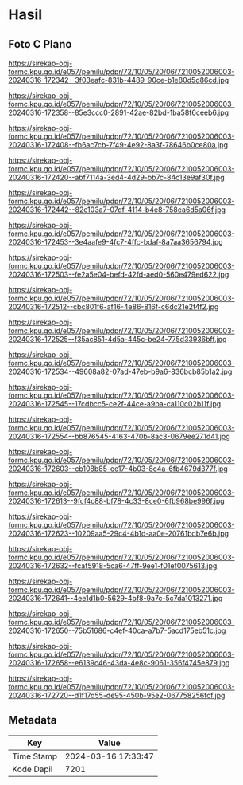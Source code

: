 # Hasil

## Foto C Plano

https://sirekap-obj-formc.kpu.go.id/e057/pemilu/pdpr/72/10/05/20/06/7210052006003-20240316-172342--3f03eafc-831b-4489-90ce-b1e80d5d86cd.jpg

https://sirekap-obj-formc.kpu.go.id/e057/pemilu/pdpr/72/10/05/20/06/7210052006003-20240316-172358--85e3ccc0-2891-42ae-82bd-1ba58f6ceeb6.jpg

https://sirekap-obj-formc.kpu.go.id/e057/pemilu/pdpr/72/10/05/20/06/7210052006003-20240316-172408--fb6ac7cb-7f49-4e92-8a3f-78646b0ce80a.jpg

https://sirekap-obj-formc.kpu.go.id/e057/pemilu/pdpr/72/10/05/20/06/7210052006003-20240316-172420--abf7114a-3ed4-4d29-bb7c-84c13e9af30f.jpg

https://sirekap-obj-formc.kpu.go.id/e057/pemilu/pdpr/72/10/05/20/06/7210052006003-20240316-172442--82e103a7-07df-4114-b4e8-758ea6d5a06f.jpg

https://sirekap-obj-formc.kpu.go.id/e057/pemilu/pdpr/72/10/05/20/06/7210052006003-20240316-172453--3e4aafe9-4fc7-4ffc-bdaf-8a7aa3656794.jpg

https://sirekap-obj-formc.kpu.go.id/e057/pemilu/pdpr/72/10/05/20/06/7210052006003-20240316-172503--fe2a5e04-befd-42fd-aed0-560e479ed622.jpg

https://sirekap-obj-formc.kpu.go.id/e057/pemilu/pdpr/72/10/05/20/06/7210052006003-20240316-172512--cbc801f6-af16-4e86-816f-c6dc21e2f4f2.jpg

https://sirekap-obj-formc.kpu.go.id/e057/pemilu/pdpr/72/10/05/20/06/7210052006003-20240316-172525--f35ac851-4d5a-445c-be24-775d33936bff.jpg

https://sirekap-obj-formc.kpu.go.id/e057/pemilu/pdpr/72/10/05/20/06/7210052006003-20240316-172534--49608a82-07ad-47eb-b9a6-836bcb85b1a2.jpg

https://sirekap-obj-formc.kpu.go.id/e057/pemilu/pdpr/72/10/05/20/06/7210052006003-20240316-172545--17cdbcc5-ce2f-44ce-a9ba-ca110c02b11f.jpg

https://sirekap-obj-formc.kpu.go.id/e057/pemilu/pdpr/72/10/05/20/06/7210052006003-20240316-172554--bb876545-4163-470b-8ac3-0679ee271d41.jpg

https://sirekap-obj-formc.kpu.go.id/e057/pemilu/pdpr/72/10/05/20/06/7210052006003-20240316-172603--cb108b85-ee17-4b03-8c4a-6fb4679d377f.jpg

https://sirekap-obj-formc.kpu.go.id/e057/pemilu/pdpr/72/10/05/20/06/7210052006003-20240316-172613--9fcf4c88-bf78-4c33-8ce0-6fb968be996f.jpg

https://sirekap-obj-formc.kpu.go.id/e057/pemilu/pdpr/72/10/05/20/06/7210052006003-20240316-172623--10209aa5-29c4-4b1d-aa0e-20761bdb7e6b.jpg

https://sirekap-obj-formc.kpu.go.id/e057/pemilu/pdpr/72/10/05/20/06/7210052006003-20240316-172632--fcaf5918-5ca6-47ff-9ee1-f01ef0075613.jpg

https://sirekap-obj-formc.kpu.go.id/e057/pemilu/pdpr/72/10/05/20/06/7210052006003-20240316-172641--4ee1d1b0-5629-4bf8-9a7c-5c7da1013271.jpg

https://sirekap-obj-formc.kpu.go.id/e057/pemilu/pdpr/72/10/05/20/06/7210052006003-20240316-172650--75b51686-c4ef-40ca-a7b7-5acd175eb51c.jpg

https://sirekap-obj-formc.kpu.go.id/e057/pemilu/pdpr/72/10/05/20/06/7210052006003-20240316-172658--e6139c46-43da-4e8c-9061-356f4745e879.jpg

https://sirekap-obj-formc.kpu.go.id/e057/pemilu/pdpr/72/10/05/20/06/7210052006003-20240316-172720--d1f17d55-de95-450b-95e2-067758256fcf.jpg


## Metadata

| Key        | Value               |
| ---------- | ------------------- |
| Time Stamp | 2024-03-16 17:33:47 |
| Kode Dapil | 7201                |



